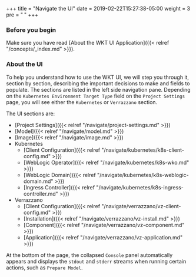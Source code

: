 +++
title = "Navigate the UI"
date = 2019-02-22T15:27:38-05:00
weight = 3
pre = "<b> </b>"
+++

### Before you begin

Make sure you have read [About the WKT UI Application]({{< relref "/concepts/_index.md" >}}).

### About the UI

To help you understand how to use the WKT UI, we will step you through it, section by section,
describing the important decisions to make and fields to populate.  The sections are listed in
the left side navigation pane.  Depending on the `Kubernetes Environment Target Type` field
on the `Project Settings` page, you will see either the `Kubernetes` or `Verrazzano` section.  

The UI sections are:

- [Project Settings]({{< relref "/navigate/project-settings.md" >}})
- [Model]({{< relref "/navigate/model.md" >}})
- [Image]({{< relref "/navigate/image.md" >}})
- Kubernetes
  - [Client Configuration]({{< relref "/navigate/kubernetes/k8s-client-config.md" >}})
  - [WebLogic Operator]({{< relref "/navigate/kubernetes/k8s-wko.md" >}})
  - [WebLogic Domain]({{< relref "/navigate/kubernetes/k8s-weblogic-domain.md" >}})
  - [Ingress Controller]({{< relref "/navigate/kubernetes/k8s-ingress-controller.md" >}})
- Verrazzano
  - [Client Configuration]({{< relref "/navigate/verrazzano/vz-client-config.md" >}})
  - [Installation]({{< relref "/navigate/verrazzano/vz-install.md" >}})
  - [Component]({{< relref "/navigate/verrazzano/vz-component.md" >}})
  - [Application]({{< relref "/navigate/verrazzano/vz-application.md" >}})  


At the bottom of the page, the collapsed `Console` panel automatically appears and displays the `stdout` and `stderr`
streams when running certain actions, such as `Prepare Model`.
